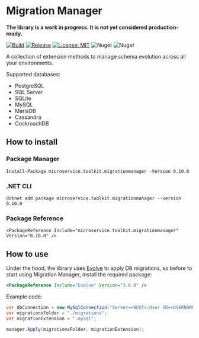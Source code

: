 ﻿# Migration Manager

__The library is a work in progress. It is not yet considered production-ready.__

[![Build](https://github.com/MpStyle/microservicetoolkit/actions/workflows/build.yml/badge.svg)](https://github.com/MpStyle/microservicetoolkit/actions/workflows/build.yml)
[![Release](https://github.com/MpStyle/microservicetoolkit/actions/workflows/release.yml/badge.svg)](https://github.com/MpStyle/microservicetoolkit/actions/workflows/release.yml)
[![License: MIT](https://img.shields.io/badge/License-MIT-yellow.svg)](https://opensource.org/licenses/MIT)
![Nuget](https://img.shields.io/nuget/dt/microservice.toolkit.migrationmanager)
![Nuget](https://img.shields.io/nuget/v/microservice.toolkit.migrationmanager)

A collection of extension methods to manage schema evolution across all your environments.

Supported databases:
- PostgreSQL
- SQL Server
- SQLite
- MySQL
- MariaDB
- Cassandra
- CockroachDB

## How to install

### Package Manager
```
Install-Package microservice.toolkit.migrationmanager -Version 0.10.0
```

### .NET CLI
```
dotnet add package microservice.toolkit.migrationmanager --version 0.10.0
```

### Package Reference
```
<PackageReference Include="microservice.toolkit.migrationmanager" Version="0.10.0" />
```

## How to use
Under the hood, the library uses [Evolve](https://evolve-db.netlify.app/) to apply DB migrations, so before to start using Migration Manager, install the required package:

```xml
<PackageReference Include="Evolve" Version="3.0.0" />
```

Example code:
```C#
var dbConnection = new MySqlConnection("Server=<HOST>;User ID=<USERNAME>;Password=<PASSWORD>;database=<DATABASE_NAME>;");
var migrationsFolder = "./migrations";
var migrationExtension = ".mysql";

manager.Apply(migrationsFolder, migrationExtension);
```